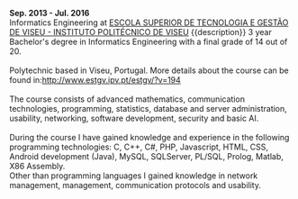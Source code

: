 **Sep. 2013 - Jul. 2016**  
Informatics Engineering at [ESCOLA SUPERIOR DE TECNOLOGIA E GESTÃO DE VISEU - INSTITUTO POLITÉCNICO DE VISEU](http://www.estgv.ipv.pt/estgv)
{{description}}
3 year Bachelor's degree in Informatics Engineering with a final grade of 14 out of 20.  
<br />
Polytechnic based in Viseu, Portugal. More details about the course can be found in:http://www.estgv.ipv.pt/estgv/?v=194  
<br />
The course consists of advanced mathematics, communication technologies, programming, statistics, database and server administration, usability, networking, software development, security and basic AI.  
<br />
During the course I have gained knowledge and experience in the following programming technologies: C, C++, C#, PHP, Javascript, HTML, CSS, Android development (Java), MySQL, SQLServer, PL/SQL, Prolog, Matlab, X86 Assembly.  
Other than programming languages I gained knowledge in network management,  management, communication protocols and usability.